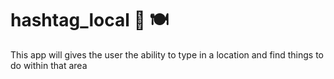 # hashtag_local 🍻 🍽
This app will gives the user the ability to type in a location and find things to do within that area
